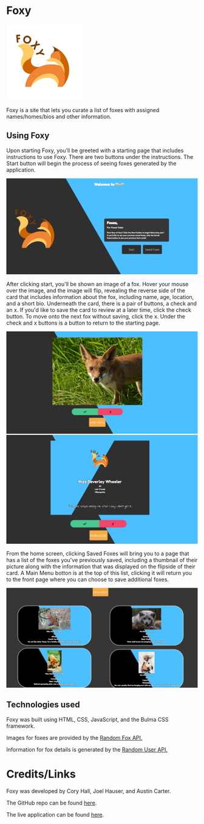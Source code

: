 # Foxy

<img src="./assets/images/Minimal_Animal_Red_Fox_Logo.png" width="200" />

Foxy is a site that lets you curate a list of foxes with assigned names/homes/bios and other information. 

## Using Foxy

Upon starting Foxy, you'll be greeted with a starting page that includes instructions to use Foxy. There are two buttons under the instructions. The Start button will begin the process of seeing foxes generated by the application. 

<img src="./assets/images/screenshotHomePage.png" width="600" />

After clicking start, you'll be shown an image of a fox. Hover your mouse over the image, and the image will flip, revealing the reverse side of the card that includes information about the fox, including name, age, location, and a short bio. Underneath the card, there is a pair of buttons, a check and an x. If you'd like to save the card to review at a later time, click the check button. To move onto the next fox without saving, click the x. Under the check and x buttons is a button to return to the starting page.

<img src="./assets/images/screenshotFlipcardFront.png" width="600" />
<img src="./assets/images/screenshotFlipcardback.png" width="600" />

From the home screen, clicking Saved Foxes will bring you to a page that has a list of the foxes you've previously saved, including a thumbnail of their picture along with the information that was displayed on the flipside of their card. A Main Menu botton is at the top of this list, clicking it will return you to the front page where you can choose to save additional foxes.

<img src="./assets/images/screenshotSavedFoxes.png" width="600" />

## Technologies used

Foxy was built using HTML, CSS, JavaScript, and the Bulma CSS framework. 

Images for foxes are provided by the [Random Fox API.](https://randomfox.ca/)

Information for fox details is generated by the [Random User API.](https://randomuser.me/)

# Credits/Links

Foxy was developed by Cory Hall, Joel Hauser, and Austin Carter.

The GitHub repo can be found [here](https://github.com/auscarter17/Foxy).

The live application can be found [here](https://auscarter17.github.io/Foxy/).

